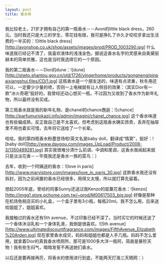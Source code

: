 ```yaml
---
layout: post
title: 香水传
---
```




我比较老土，21岁才拥有自己的第一瓶香水－－Avon的little black dress，260元。当时我还只是大三的学生，零花钱有限，我可是挣扎了许久才咬咬牙拿出生活费的一半买的：![little black dress][http://avonshop.co.uk/shop/assets/images/prod/PROD_1003290.jpg] 什么味道我已经记不清了，我喜欢液体的浅浅金色。据说这香水名字的灵感来自奥黛丽赫本的简单优雅，这也是当时我选择它的一个原因。

我的第二瓶香水－－Dior的dune：![dune][http://stwto.shantou.gov.cn/old/1726/yingerhome/products/gongneng/pinpaixiangshui.files/CD/1.jpg] 这瓶香水是一个朋友送的，味道有点浓重，秋冬用还可以，一定要少少量的喷，否则一上电梯就有让人侧目的效果：（其实Dior有一款“冰火奇葩”挺好的，我曾经还动心想买一瓶，不过因为又收到了香水作为新年礼物，所以最终没有买成。

第三瓶香水就是我的新年礼物，是chanel的chance邂逅：![chance][http://parfumuriokazii.info/admin/imagini/chanel_chance.jpg] 这个香水味道也有些偏成熟，反正我自己是不太喜欢。但考虑到这瓶香水确实昂贵，丢弃在抽屉里不用也着实可惜，去年将它送给了一个长辈。

哈哈，我的第四瓶香水粉墨登场啦!英文名是baby doll，翻译成“情窦”，挺好：![baby doll][http://www.daygou.com/images_UpLoad/Product/2008-3/1350489281.jpg] 其实我很难分清什么前调、中调和尾调，这香水我闻起来就只是淡淡花香－－毕竟我还是香水一族的菜鸟：）

去年，收到一个阿姨送的香水：![love in paris][http://www.marvistore.com/images/love_in_paris_30.jpg] 这款香水我还没有拆封，因为之前闲置的香水已经很多，用得又太慢，所以就打算先留着。

想起2005年底，曾经的同事Sunny还送过我Kenzo的罂粟花香水：![kenzo][http://imgg1.store.pchome.com.tw/~prod/M00617503_big.jpg] 好像是那种在机场免税店买的小礼盒，一个盒子里有3小瓶，每瓶20ml。我不怎么用，后来送给姐姐了，姐姐喜欢。

我接触过的香水还有5th avenue，不过印象已经不深了。当时买它的时候还送了一个香体沐浴乳和一个身体乳液，我倒是很喜欢。![5th avenue][http://www.ultimatediscountfragrance.com/images/FifthAvenue_Elizabeth%20Arden.jpg] 现在家里香水成灾，妈妈和姐姐也都是人手几瓶。妈妈不怎么爱用，就拿着Dior的真我香水喷厕所，那可是1000多大洋一瓶阿，简直是暴殄天物！我有些生闷气，暗暗发誓不再送她们香水。

以后还是要再接再厉，将香水的使用进行到底，不能两天打渔三天晒网：）
